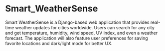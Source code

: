 # Smart_WeatherSense
Smart WeatherSense is a Django-based web application that provides real-time weather updates for cities worldwide. Users can search for any city and get temperature, humidity, wind speed, UV index, and even a weather forecast. The application will also feature user preferences for saving favorite locations and dark/light mode for better UX.
